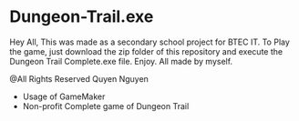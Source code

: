 Dungeon-Trail.exe
=================
Hey All, This was made as a secondary school project for BTEC IT. To Play the game, just download the zip folder of this repository and execute the Dungeon Trail Complete.exe file. Enjoy. All made by myself. 

@All Rights Reserved Quyen Nguyen
- Usage of GameMaker
- Non-profit
Complete game of Dungeon Trail
